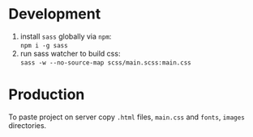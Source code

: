 # Development
1. install `sass` globally via `npm`:<br>`npm i -g sass`
2. run sass watcher to build css:<br>`sass -w --no-source-map scss/main.scss:main.css`

# Production
To paste project on server copy `.html` files, `main.css` and `fonts`, `images` directories.
